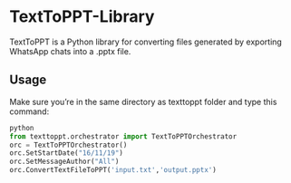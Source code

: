 # TextToPPT-Library

TextToPPT is a Python library for converting files generated by exporting WhatsApp chats into a .pptx file. 

## Usage

Make sure you’re in the same directory as texttoppt folder and type this command:

```python
python
from texttoppt.orchestrator import TextToPPTOrchestrator
orc = TextToPPTOrchestrator()
orc.SetStartDate("16/11/19")
orc.SetMessageAuthor("All")
orc.ConvertTextFileToPPT('input.txt','output.pptx')
```
